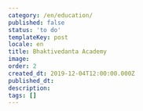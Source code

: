 ```yaml
---
category: /en/education/
published: false
status: 'to do'
templateKey: post
locale: en
title: Bhaktivedanta Academy
image:
order: 2
created_dt: 2019-12-04T12:00:00.000Z
published_dt:
description:
tags: []
---
```

